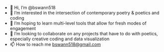 - 👋 Hi, I’m @bswann518
- 👀 I’m interested in the intersection of contemporary poetry & poetics and coding
- 🌱 I’m hoping to learn multi-level tools that allow for fresh modes of engagement 
- 💞️ I’m looking to collaborate on any projects that have to do with poetics, especially creative coding and data visualization
- 📫 How to reach me bswann518@gmail.com

<!---
bswann518/bswann518 is a ✨ special ✨ repository because its `README.md` (this file) appears on your GitHub profile.
You can click the Preview link to take a look at your changes.
--->
